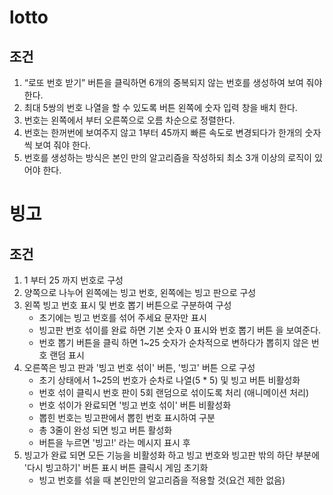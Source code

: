 # lotto

## 조건
1. “로또 번호 받기” 버튼을 클릭하면 6개의 중복되지 않는 번호를 생성하여 보여 줘야 한다.
2. 최대 5쌍의 번호 나열을 할 수 있도록 버튼 왼쪽에 숫자 입력 창을 배치 한다.
3. 번호는 왼쪽에서 부터 오른쪽으로 오름 차순으로 정렬한다.
4. 번호는 한꺼번에 보여주지 않고 1부터 45까지 빠른 속도로 변경되다가 한개의 숫자씩 보여 줘야 한다.
5. 번호를 생성하는 방식은 본인 만의 알고리즘을 작성하되 최소 3개 이상의 로직이 있어야 한다.

# 빙고
## 조건
1. 1 부터 25 까지 번호로 구성
2. 양쪽으로 나누어 왼쪽에는 빙고 번호, 왼쪽에는 빙고 판으로 구성
3. 왼쪽 빙고 번호 표시 및 번호 뽑기 버튼으로 구분하여 구성
    - 초기에는 빙고 번호를 섞어 주세요 문자만 표시
    - 빙고판 번호 섞이를 완료 하면 기본 숫자 0 표시와 번호 뽑기 버튼 을 보여준다.
    - 번호 뽑기 버튼을 클릭 하면 1~25 숫자가 순차적으로 변하다가 뽑히지 않은 번호 랜덤 표시
4. 오른쪽은 빙고 판과 '빙고 번호 섞이' 버튼, '빙고' 버튼 으로 구성
    - 초기 상태에서 1~25의 번호가 순차로 나열(5 * 5) 및 빙고 버튼 비활성화
    - 번호 섞이 클릭시 번호 판이 5회 랜덤으로 섞이도록 처리 (애니메이션 처리)
    - 번호 섞이가 완료되면 '빙고 번호 섞이' 버튼 비활성화
    - 뽑힌 번호는 빙고판에서 뽑힌 번호 표시하여 구분
    - 총 3줄이 완성 되면 빙고 버튼 활성화
    - 버튼을 누르면 '빙고!' 라는 메시지 표시 후
5. 빙고가 완료 되면 모든 기능을 비활성화 하고 빙고 번호와 빙고판 밖의 하단 부분에 '다시 빙고하기' 버튼 표시 버튼 클릭시 게임 초기화
    - 빙고 번호를 섞을 때 본인만의 알고리즘을 적용할 것(요건 제한 없음)